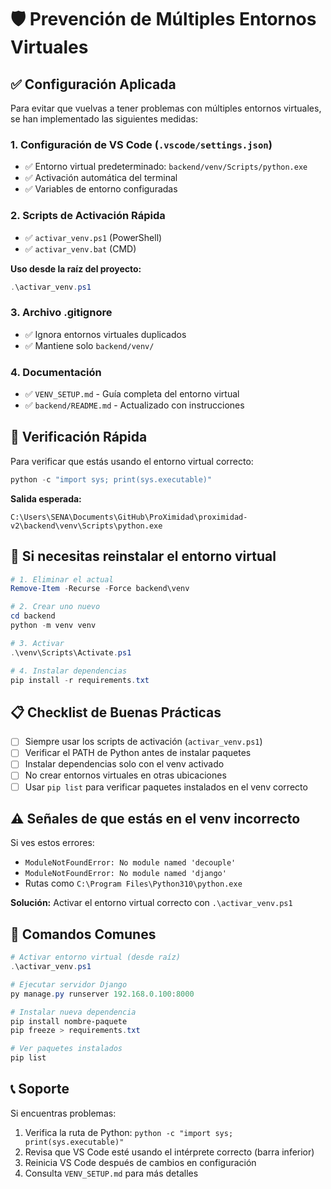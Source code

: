 # 🛡️ Prevención de Múltiples Entornos Virtuales

## ✅ Configuración Aplicada

Para evitar que vuelvas a tener problemas con múltiples entornos virtuales, se han implementado las siguientes medidas:

### 1. **Configuración de VS Code** (`.vscode/settings.json`)
   - ✅ Entorno virtual predeterminado: `backend/venv/Scripts/python.exe`
   - ✅ Activación automática del terminal
   - ✅ Variables de entorno configuradas

### 2. **Scripts de Activación Rápida**
   - ✅ `activar_venv.ps1` (PowerShell)
   - ✅ `activar_venv.bat` (CMD)
   
   **Uso desde la raíz del proyecto:**
   ```powershell
   .\activar_venv.ps1
   ```

### 3. **Archivo .gitignore**
   - ✅ Ignora entornos virtuales duplicados
   - ✅ Mantiene solo `backend/venv/`

### 4. **Documentación**
   - ✅ `VENV_SETUP.md` - Guía completa del entorno virtual
   - ✅ `backend/README.md` - Actualizado con instrucciones

## 🎯 Verificación Rápida

Para verificar que estás usando el entorno virtual correcto:

```powershell
python -c "import sys; print(sys.executable)"
```

**Salida esperada:**
```
C:\Users\SENA\Documents\GitHub\ProXimidad\proximidad-v2\backend\venv\Scripts\python.exe
```

## 🔄 Si necesitas reinstalar el entorno virtual

```powershell
# 1. Eliminar el actual
Remove-Item -Recurse -Force backend\venv

# 2. Crear uno nuevo
cd backend
python -m venv venv

# 3. Activar
.\venv\Scripts\Activate.ps1

# 4. Instalar dependencias
pip install -r requirements.txt
```

## 📋 Checklist de Buenas Prácticas

- [ ] Siempre usar los scripts de activación (`activar_venv.ps1`)
- [ ] Verificar el PATH de Python antes de instalar paquetes
- [ ] Instalar dependencias solo con el venv activado
- [ ] No crear entornos virtuales en otras ubicaciones
- [ ] Usar `pip list` para verificar paquetes instalados en el venv correcto

## ⚠️ Señales de que estás en el venv incorrecto

Si ves estos errores:
- `ModuleNotFoundError: No module named 'decouple'`
- `ModuleNotFoundError: No module named 'django'`
- Rutas como `C:\Program Files\Python310\python.exe`

**Solución:** Activar el entorno virtual correcto con `.\activar_venv.ps1`

## 🚀 Comandos Comunes

```powershell
# Activar entorno virtual (desde raíz)
.\activar_venv.ps1

# Ejecutar servidor Django
py manage.py runserver 192.168.0.100:8000

# Instalar nueva dependencia
pip install nombre-paquete
pip freeze > requirements.txt

# Ver paquetes instalados
pip list
```

## 📞 Soporte

Si encuentras problemas:
1. Verifica la ruta de Python: `python -c "import sys; print(sys.executable)"`
2. Revisa que VS Code esté usando el intérprete correcto (barra inferior)
3. Reinicia VS Code después de cambios en configuración
4. Consulta `VENV_SETUP.md` para más detalles
